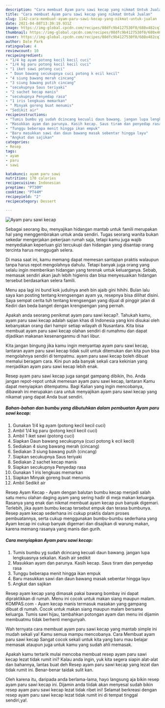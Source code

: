 ```yaml
---
description: "Cara membuat Ayam paru sawi kecap yang nikmat Untuk Jualan"
title: "Cara membuat Ayam paru sawi kecap yang nikmat Untuk Jualan"
slug: 1142-cara-membuat-ayam-paru-sawi-kecap-yang-nikmat-untuk-jualan
date: 2021-04-08T13:39:19.931Z
image: https://img-global.cpcdn.com/recipes/08dfc9b4127530f0/680x482cq70/ayam-paru-sawi-kecap-foto-resep-utama.jpg
thumbnail: https://img-global.cpcdn.com/recipes/08dfc9b4127530f0/680x482cq70/ayam-paru-sawi-kecap-foto-resep-utama.jpg
cover: https://img-global.cpcdn.com/recipes/08dfc9b4127530f0/680x482cq70/ayam-paru-sawi-kecap-foto-resep-utama.jpg
author: Dale Park
ratingvalue: 4
reviewcount: 10
recipeingredient:
- "1/4 kg ayam potong kecil kecil cuci"
- "1/4 kg paru potong kecil kecil cuci"
- "1 iket sawi potong cuci"
- " Daun bawang secukupnya cuci potong k ecil kecil"
- "4 siung bawang merah cincang"
- "3 siung bawang putih cincang"
- "secukupnya Saus teriyaki"
- "2 sachet kecap manis"
- "secukupnya Penyedap rasa"
- "1 iris lengkuas memarkan"
- " Minyak goreng buat menumis"
- "Sedikit air"
recipeinstructions:
- "Tumis bumbu yg sudah dcincang kecuali daun bawang. jangan lupa lengkuasnya sekalian. Kasih air sedikit"
- "Masukkan ayam dan parunya. Kasih kecap. Saus tiram dan penyedap rasa"
- "Tunggu beberapa menit hingga ikan empuk"
- "Baru masukkan sawi dan daun bawang masak sebentar hingga layu"
- "Angkat dan sajikan"
categories:
- Resep
tags:
- ayam
- paru
- sawi

katakunci: ayam paru sawi 
nutrition: 170 calories
recipecuisine: Indonesian
preptime: "PT30M"
cooktime: "PT44M"
recipeyield: "2"
recipecategory: Dessert

---
```



![Ayam paru sawi kecap](https://img-global.cpcdn.com/recipes/08dfc9b4127530f0/680x482cq70/ayam-paru-sawi-kecap-foto-resep-utama.jpg)

Sebagai seorang ibu, menyajikan hidangan mantab untuk famili merupakan hal yang menggembirakan untuk anda sendiri. Tugas seorang  wanita bukan sekedar mengerjakan pekerjaan rumah saja, tetapi kamu juga wajib menyediakan keperluan gizi tercukupi dan hidangan yang disantap orang tercinta harus menggugah selera.

Di masa  saat ini, kamu memang dapat memesan santapan praktis walaupun tanpa harus repot mengolahnya dahulu. Tetapi banyak juga orang yang selalu ingin memberikan hidangan yang terenak untuk keluarganya. Sebab, memasak sendiri akan jauh lebih higienis dan bisa menyesuaikan hidangan tersebut berdasarkan selera famili. 

Menu apa lagi ini bund kok judulnya aneh bin ajaib gini hihihi. Bulan lalu saya kan posting tentang krengsengan ayam ya, resepnya bisa dilihat disini. Saya sempat cerita tuh tentang krengsengan yang dijual di pinggir jalan di Kediri dan beda banget dengan krengsengan yang pernah.

Apakah anda seorang penikmat ayam paru sawi kecap?. Tahukah kamu, ayam paru sawi kecap adalah sajian khas di Indonesia yang kini disukai oleh kebanyakan orang dari hampir setiap wilayah di Nusantara. Kita bisa membuat ayam paru sawi kecap olahan sendiri di rumahmu dan dapat dijadikan makanan kesenanganmu di hari libur.

Kita jangan bingung jika kamu ingin menyantap ayam paru sawi kecap, lantaran ayam paru sawi kecap tidak sulit untuk ditemukan dan kita pun bisa mengolahnya sendiri di tempatmu. ayam paru sawi kecap boleh dibuat memalui beragam cara. Kini pun ada banyak sekali cara kekinian yang menjadikan ayam paru sawi kecap lebih enak.

Resep ayam paru sawi kecap juga sangat gampang dibikin, lho. Anda jangan repot-repot untuk memesan ayam paru sawi kecap, lantaran Kamu dapat menyiapkan ditempatmu. Bagi Kalian yang ingin mencobanya, dibawah ini merupakan cara untuk menyajikan ayam paru sawi kecap yang nikamat yang dapat Anda buat sendiri.

<!--inarticleads1-->

##### Bahan-bahan dan bumbu yang dibutuhkan dalam pembuatan Ayam paru sawi kecap:

1. Gunakan 1/4 kg ayam (potong kecil kecil cuci)
1. Ambil 1/4 kg paru (potong kecil kecil cuci)
1. Ambil 1 iket sawi (potong cuci)
1. Siapkan  Daun bawang secukupnya (cuci potong k ecil kecil)
1. Sediakan 4 siung bawang merah (cincang)
1. Sediakan 3 siung bawang putih (cincang)
1. Siapkan secukupnya Saus teriyaki
1. Sediakan 2 sachet kecap manis
1. Siapkan secukupnya Penyedap rasa
1. Gunakan 1 iris lengkuas memarkan
1. Siapkan  Minyak goreng buat menumis
1. Ambil Sedikit air


Resep Ayam Kecap - Ayam dengan balutan bumbu kecap menjadi salah satu menu olahan daging ayam yang sering hadir di meja makan keluarga. Rasanya yang enak dan nikmat membuat ayam kecap pun banyak digemari. Terlebih, jika ayam bumbu kecap tersebut empuk dan terasa bumbunya. Resep ayam kecap sederhana ini cukup praktis dalam proses pembuatannya, serta cukup menggunakan bumbu-bumbu sederhana yang Ayam kecap ini cukup banyak digemari dan disajikan di warung makan, karena memang rasanya yang manis dan gurih. 

<!--inarticleads2-->

##### Cara menyiapkan Ayam paru sawi kecap:

1. Tumis bumbu yg sudah dcincang kecuali daun bawang. jangan lupa lengkuasnya sekalian. Kasih air sedikit
1. Masukkan ayam dan parunya. Kasih kecap. Saus tiram dan penyedap rasa
1. Tunggu beberapa menit hingga ikan empuk
1. Baru masukkan sawi dan daun bawang masak sebentar hingga layu
1. Angkat dan sajikan


Resep ayam kecap yang dimasak pakai bawang bombay ini dapat dipraktikkan di rumah. Menu ini cocok untuk makan siang maupun malam. KOMPAS.com - Ayam kecap manis termasuk masakan yang gampang dibuat di rumah. Cocok untuk makan siang maupun malam bersama keluarga. Tumis sawi hijau, tambahkan potongan ayam dan menu ini dijamin membuatmu tidak berhenti mengunyah. 

Wah ternyata cara membuat ayam paru sawi kecap yang mantab simple ini mudah sekali ya! Kamu semua mampu mencobanya. Cara Membuat ayam paru sawi kecap Sangat cocok sekali untuk kita yang baru mau belajar memasak ataupun juga untuk kamu yang sudah ahli memasak.

Apakah kamu tertarik mulai mencoba membuat resep ayam paru sawi kecap lezat tidak rumit ini? Kalau anda ingin, yuk kita segera siapin alat-alat dan bahannya, lantas buat deh Resep ayam paru sawi kecap yang lezat dan tidak rumit ini. Benar-benar taidak sulit kan. 

Oleh karena itu, daripada anda berlama-lama, hayo langsung aja bikin resep ayam paru sawi kecap ini. Dijamin anda tiidak akan menyesal sudah bikin resep ayam paru sawi kecap lezat tidak ribet ini! Selamat berkreasi dengan resep ayam paru sawi kecap lezat tidak rumit ini di tempat tinggal sendiri,ya!.

